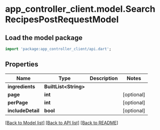 # app_controller_client.model.SearchRecipesPostRequestModel

## Load the model package
```dart
import 'package:app_controller_client/api.dart';
```

## Properties
Name | Type | Description | Notes
------------ | ------------- | ------------- | -------------
**ingredients** | **BuiltList&lt;String&gt;** |  | 
**page** | **int** |  | [optional] 
**perPage** | **int** |  | [optional] 
**includeDetail** | **bool** |  | [optional] 

[[Back to Model list]](../README.md#documentation-for-models) [[Back to API list]](../README.md#documentation-for-api-endpoints) [[Back to README]](../README.md)


